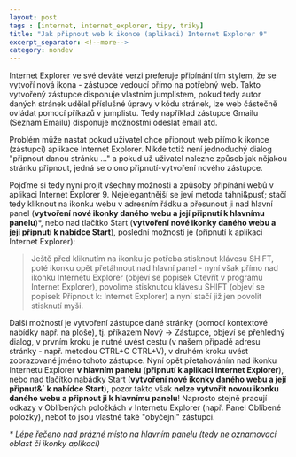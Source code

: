```yaml
---
layout: post
tags : [internet, internet_explorer, tipy, triky]
title: "Jak připnout web k ikonce (aplikaci) Internet Explorer 9"
excerpt_separator: <!--more-->
category: nondev
---
```


Internet Explorer ve své deváté verzi preferuje připínání tím stylem, že se vytvoří nová ikona - zástupce vedoucí přímo na potřebný web. Takto vytvořený zástupce disponuje vlastním jumplistem, pokud tedy autor daných stránek udělal příslušné úpravy v kódu stránek, lze web částečně ovládat pomocí příkazů v jumplistu. Tedy například zástupce Gmailu (Seznam Emailu) disponuje možnostmi odeslat email atd.

<!--more-->

Problém může nastat pokud uživatel chce připnout web přímo k ikonce (zástupci) aplikace Internet Explorer. Nikde totiž není jednoduchý dialog "připnout danou stránku ..." a pokud už uživatel nalezne způsob jak nějakou stránku připnout, jedná se o ono připnutí-vytvoření nového zástupce.

Pojďme si tedy nyní projít všechny možnosti a způsoby připínání webů v aplikaci Internet Explorer 9\. Nejelegantnější se jeví metoda táhni&pusť; stačí tedy kliknout na ikonku webu v adresním řádku a přesunout ji nad hlavní panel (**vytvoření nové ikonky daného webu a její připnutí k hlavnímu panelu**)*, nebo nad tlačítko Start (**vytvoření nové ikonky daného webu a její připnutí k nabídce Start**), poslední možností je (připnutí k aplikaci Internet Explorer):

> Ještě před kliknutím na ikonku je potřeba stisknout klávesu SHIFT, poté ikonku opět přetáhnout nad hlavní panel - nyní však přímo nad ikonku Internetu Explorer (objeví se popisek Otevřít v programu Internet Explorer), povolíme stisknutou klávesu SHIFT (objeví se popisek Připnout k: Internet Explorer) a nyní stačí již jen povolit stisknutí myši.

Další možností je vytvoření zástupce dané stránky (pomocí kontextové nabídky např. na ploše), tj. příkazem Nový -> Zástupce, objeví se přehledný dialog, v prvním kroku je nutné uvést cestu (v našem případě adresu stránky - např. metodou CTRL+C CTRL+V), v druhém kroku uvést zobrazované jméno tohoto zástupce. Nyní opět přetahováním nad ikonku Internetu Explorer **v hlavním panelu** (**připnutí k aplikaci Internet Explorer**), nebo nad tlačítko nabádky Start (**vytvoření nové ikonky daného webu a její připnut&´ k nabídce Start**), pozor takto však **nelze vytvořit novou ikonku daného webu a připnout ji k hlavnímu panelu**! Naprosto stejně pracují odkazy v Oblíbených položkách v Internetu Explorer (např. Panel Oblíbené položky), neboť to jsou vlastně také "obyčejní" zástupci.

<cite>* Lépe řečeno nad prázné místo na hlavním panelu (tedy ne oznamovací oblast či ikonky aplikací)</cite>